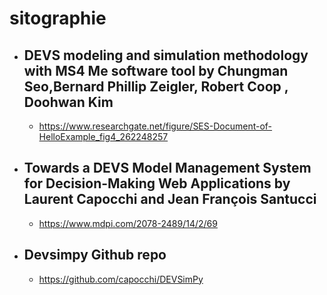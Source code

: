 # sitographie

* ## DEVS modeling and simulation methodology with MS4 Me software tool  by Chungman Seo,Bernard Phillip Zeigler, Robert Coop , Doohwan Kim

  * https://www.researchgate.net/figure/SES-Document-of-HelloExample_fig4_262248257

* ##  Towards a DEVS Model Management System for Decision-Making Web Applications by Laurent Capocchi and Jean François Santucci

  * https://www.mdpi.com/2078-2489/14/2/69

* ## Devsimpy Github repo
  * https://github.com/capocchi/DEVSimPy